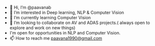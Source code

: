 - 👋 Hi, I’m @paavanab
- 👀 I’m interested in Deep learning, NLP & Computer Vision
- 🌱 I’m currently learning Computer Vision
- 💞️ I’m looking to collaborate on AV and ADAS projects.( always open to explore and work on new things)
- I'm open for opportunities in NLP and Computer Vision.
- 📫 How to reach me paavana1990@gmail.com

<!---
paavanab/paavanab is a ✨ special ✨ repository because its `README.md` (this file) appears on your GitHub profile.
You can click the Preview link to take a look at your changes.
--->

